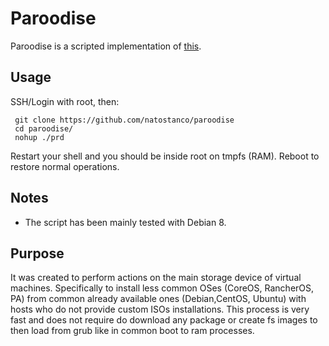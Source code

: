 Paroodise
=========
Paroodise is a scripted implementation of [this](http://unix.stackexchange.com/questions/226872/how-to-shrink-root-filesystem-without-booting-a-livecd/#answer-227318).

## Usage
SSH/Login with root, then:
```
 git clone https://github.com/natostanco/paroodise
 cd paroodise/
 nohup ./prd
```
Restart your shell and you should be inside root on tmpfs (RAM).
Reboot to restore normal operations.

## Notes
- The script has been mainly tested with Debian 8.

## Purpose
It was created to perform actions on the main storage device of virtual machines. Specifically to install less common OSes (CoreOS, RancherOS, PA) from common already available ones (Debian,CentOS, Ubuntu) with hosts who do not provide custom ISOs installations. This process is very fast and does not require do download any package or create fs images to then load from grub like in common boot to ram processes.


